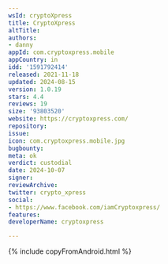 ```yaml
---
wsId: cryptoXpress
title: CryptoXpress
altTitle: 
authors:
- danny
appId: com.cryptoxpress.mobile
appCountry: in
idd: '1591792414'
released: 2021-11-18
updated: 2024-08-15
version: 1.0.19
stars: 4.4
reviews: 19
size: '93803520'
website: https://cryptoxpress.com/
repository: 
issue: 
icon: com.cryptoxpress.mobile.jpg
bugbounty: 
meta: ok
verdict: custodial
date: 2024-10-07
signer: 
reviewArchive: 
twitter: crypto_xpress
social:
- https://www.facebook.com/iamCryptoxpress/
features: 
developerName: cryptoxpress

---
```


{% include copyFromAndroid.html %}

